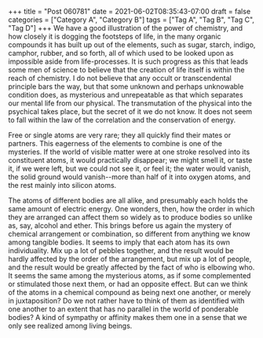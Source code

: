 +++
title = "Post 060781"
date = 2021-06-02T08:35:43-07:00
draft = false
categories = ["Category A", "Category B"]
tags = ["Tag A", "Tag B", "Tag C", "Tag D"]
+++
We have a good illustration of the power of chemistry, and how closely it is dogging the footsteps of life, in the many organic compounds it has built up out of the elements, such as sugar, starch, indigo, camphor, rubber, and so forth, all of which used to be looked upon as impossible aside from life-processes. It is such progress as this that leads some men of science to believe that the creation of life itself is within the reach of chemistry. I do not believe that any occult or transcendental principle bars the way, but that some unknown and perhaps unknowable condition does, as mysterious and unrepeatable as that which separates our mental life from our physical. The transmutation of the physical into the psychical takes place, but the secret of it we do not know. It does not seem to fall within the law of the correlation and the conservation of energy.

Free or single atoms are very rare; they all quickly find their mates or partners. This eagerness of the elements to combine is one of the mysteries. If the world of visible matter were at one stroke resolved into its constituent atoms, it would practically disappear; we might smell it, or taste it, if we were left, but we could not see it, or feel it; the water would vanish, the solid ground would vanish--more than half of it into oxygen atoms, and the rest mainly into silicon atoms.

The atoms of different bodies are all alike, and presumably each holds the same amount of electric energy. One wonders, then, how the order in which they are arranged can affect them so widely as to produce bodies so unlike as, say, alcohol and ether. This brings before us again the mystery of chemical arrangement or combination, so different from anything we know among tangible bodies. It seems to imply that each atom has its own individuality. Mix up a lot of pebbles together, and the result would be hardly affected by the order of the arrangement, but mix up a lot of people, and the result would be greatly affected by the fact of who is elbowing who. It seems the same among the mysterious atoms, as if some complemented or stimulated those next them, or had an opposite effect. But can we think of the atoms in a chemical compound as being next one another, or merely in juxtaposition? Do we not rather have to think of them as identified with one another to an extent that has no parallel in the world of ponderable bodies? A kind of sympathy or affinity makes them one in a sense that we only see realized among living beings.
